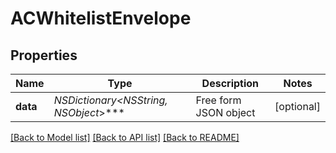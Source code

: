 # ACWhitelistEnvelope

## Properties
Name | Type | Description | Notes
------------ | ------------- | ------------- | -------------
**data** | **NSDictionary&lt;NSString*, NSObject*&gt;*** | Free form JSON object | [optional] 

[[Back to Model list]](../README.md#documentation-for-models) [[Back to API list]](../README.md#documentation-for-api-endpoints) [[Back to README]](../README.md)


